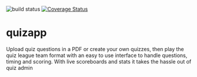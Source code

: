 ![build status](https://circleci.com/gh/craigbilner/quizapp.svg?style=shield&circle-token=b540fdcb3a1d5e4e46c748d2d3ce7f2e9da1ff28)
[![Coverage Status](https://coveralls.io/repos/craigbilner/quizapp/badge.svg?branch=master&service=github)](https://coveralls.io/github/craigbilner/quizapp?branch=master)

# quizapp
Upload quiz questions in a PDF or create your own quizzes, then play the quiz league team format with an easy to use interface to handle questions, timing and scoring. With live scoreboards and stats it takes the hassle out of quiz admin
